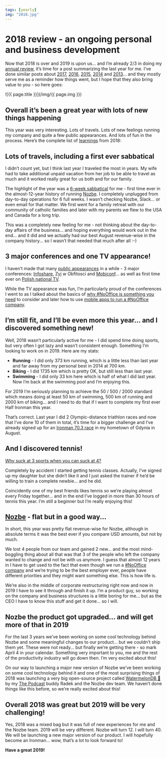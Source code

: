 ```yaml
---
tags: [yearly]
img: "2018.jpg"
---
```


# 2018 review - an ongoing personal and business development

Now that 2018 is over and 2019 is upon us... and I’m already 2/3 in doing my [annual review](/annual), it’s time for a post summarizing the last year for me. I’ve done similar posts about [2017](/2017), [2016](/2016), [2015](https://sliwinski.com/2015), [2014](https://sliwinski.com/2014) and [2013](https://sliwinski.com/summary2013)... and they mostly serve me as a reminder how things went, but I hope that they also bring value to you - so here goes: 

<!--More-->

![{{ page.title }}](/img/{{ page.img }})

## Overall it’s been a great year with lots of new things happening

This year was very interesting. Lots of travels. Lots of new feelings running my company and quite a few public appearances. And lots of fun in the process. Here’s the complete list of [learnings](/learnings) from 2018:

## Lots of travels, including a first ever sabbatical

I didn’t count yet, but I think last year I traveled the most in years. My wife had to take additional unpaid vacation from her job to be able to travel as much and it worked really great for us both and for our family.

The highlight of the year was a [6-week sabbatical](/podcast-158) for me - first time ever in the almost-12-year history of running [Nozbe][n]. I completely unplugged from day-to-day operations for 6 full weeks. I wasn’t checking Nozbe, Slack... or even email for that matter. We first went for a family retreat with our community of catholic families and later with my parents we flew to the USA and Canada for a long trip.

This was a completely new feeling for me - not thinking about the day-to-day affairs of the business... and hoping everything would work out in the end... and it did and we actually had our best August revenue-wise in the company history... so I wasn’t that needed that much after all :-)

## 3 major conferences and one TV appearance!

I haven’t made that many [public appearances](/guest) in a while - 3 major conferences: [Infoshare](/infoshare), Zyj w Obfitosci and [Mobiconf](/mobiconf)... as well as first time ever on [Polish national TV](/tvp2).

While the TV appearance was fun, I’m particularly proud of the conferences I went to as I talked about the basics of [why #NoOffice is something you need](/infoshare) to consider and later how to use [mobile apps to run a #NoOffice company](/mobiconfvideo).

## I’m still fit, and I’ll be even more this year... and I discovered something new!

Well, 2018 wasn’t particularly active for me - I did spend time doing sports, but very often I got lazy and wasn’t consistent enough. Something I’m looking to work on in 2019. Here are my stats:

* **Running** - I did only 373 km running, which is a little less than last year and far away from my personal best in 2014 at 700 km.
* **Biking** - I did 1735 km which is pretty OK, but still less than last year.
* **Swimming** - I did only 33 km here which is half of what I did last year. Now I’m back at the swimming pool and I’m enjoying this.

For 2019 I‘m seriously planning to achieve the 50 / 500 / 2000 standard which means doing at least 50 km of swimming, 500 km of running and 2000 km of biking... and I need to do that if I want to complete my first ever Half Ironman this year.

That’s correct. Last year I did 2 Olympic-distance triathlon races and now that I’ve done 10 of them in total, it’s time for a bigger challenge and I’ve already signed up for an [Ironman 70.3 race](https://www.ironmangdynia.pl/en) in my hometown of Gdynia in August.

## And I discovered tennis!

[Why suck at 3 sports when you can suck at 4?](/tennis)

Completely by accident I started getting tennis classes. Actually, I’ve signed up my daughter but she didn’t like it and I just asked the trainer if he’d be willing to train a complete newbie... and he did.

Coincidently one of my best friends likes tennis so we’re playing almost every Friday together... and in the end I’ve logged in more than 30 hours of tennis this year. I’m still a beginner but I’m really enjoying this!

## [Nozbe][n] - flat but in a good way...

In short, this year was pretty flat revenue-wise for Nozbe, although in absolute terms it was the best ever if you compare USD amounts, but not by much.

We lost 4 people from our team and gained 2 new... and the most mind-boggling thing about all that was that 3 of the people who left the company wanted to change and not be with us anymore. I guess that almost 12 years in I have to get used to the fact that even though we run a [#NoOffice company](https://nooffice.org) and we’re trying to be the best employer ever, people have different priorities and they might want something else. This is how life is.

We’re also in the middle of corporate restructuring right now and now in 2019 I have to see it through and finish it up. I’m a product guy, so working on the company and business structures is a little boring for me... but as the CEO I have to know this stuff and get it done... so I will.

## Nozbe the product got upgraded... and will get more of that in 2019

For the last 3 years we’ve been working on some cool technology behind Nozbe and some meaningful changes to our product... but we couldn’t ship them yet. These were not ready... but finally we’re getting there - so mark April 4 in your calendar. Something very important to you, me and the rest of the productivity industry will go down then. I’m very excited about this!

On our way to launching a major new version of Nozbe we’ve been working on some cool technology behind it and one of the most surprising things of 2018 was launching a very big open-source project called [WatermelonDB 🍉](https://github.com/Nozbe/WatermelonDB) by my [The Podcast][p] buddy Radek and the Nozbe dev team. We haven’t done things like this before, so we’re really excited about this!

## Overall 2018 was great but 2019 will be very challenging!

Yes, 2018 was a mixed bag but it was full of new experiences for me and the Nozbe team. 2019 will be very different. Nozbe will turn 12. I will turn 40. We will be launching a new major version of our product. I will hopefully become an Ironman... wow, that’s a lot to look forward to!

**Have a great 2019!**


[n]: https://michael.gratis/nozbe
[p]: /podcast